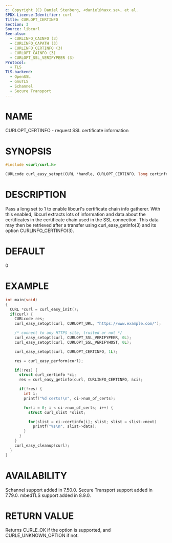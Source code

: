 ```yaml
---
c: Copyright (C) Daniel Stenberg, <daniel@haxx.se>, et al.
SPDX-License-Identifier: curl
Title: CURLOPT_CERTINFO
Section: 3
Source: libcurl
See-also:
  - CURLINFO_CAINFO (3)
  - CURLINFO_CAPATH (3)
  - CURLINFO_CERTINFO (3)
  - CURLOPT_CAINFO (3)
  - CURLOPT_SSL_VERIFYPEER (3)
Protocol:
  - TLS
TLS-backend:
  - OpenSSL
  - GnuTLS
  - Schannel
  - Secure Transport
---
```


# NAME

CURLOPT_CERTINFO - request SSL certificate information

# SYNOPSIS

~~~c
#include <curl/curl.h>

CURLcode curl_easy_setopt(CURL *handle, CURLOPT_CERTINFO, long certinfo);
~~~

# DESCRIPTION

Pass a long set to 1 to enable libcurl's certificate chain info gatherer. With
this enabled, libcurl extracts lots of information and data about the
certificates in the certificate chain used in the SSL connection. This data
may then be retrieved after a transfer using curl_easy_getinfo(3) and
its option CURLINFO_CERTINFO(3).

# DEFAULT

0

# EXAMPLE

~~~c
int main(void)
{
  CURL *curl = curl_easy_init();
  if(curl) {
    CURLcode res;
    curl_easy_setopt(curl, CURLOPT_URL, "https://www.example.com/");

    /* connect to any HTTPS site, trusted or not */
    curl_easy_setopt(curl, CURLOPT_SSL_VERIFYPEER, 0L);
    curl_easy_setopt(curl, CURLOPT_SSL_VERIFYHOST, 0L);

    curl_easy_setopt(curl, CURLOPT_CERTINFO, 1L);

    res = curl_easy_perform(curl);

    if(!res) {
      struct curl_certinfo *ci;
      res = curl_easy_getinfo(curl, CURLINFO_CERTINFO, &ci);

      if(!res) {
        int i;
        printf("%d certs!\n", ci->num_of_certs);

        for(i = 0; i < ci->num_of_certs; i++) {
          struct curl_slist *slist;

          for(slist = ci->certinfo[i]; slist; slist = slist->next)
            printf("%s\n", slist->data);
        }
      }
    }
    curl_easy_cleanup(curl);
  }
}
~~~

# AVAILABILITY

Schannel support added in 7.50.0. Secure Transport support added in 7.79.0.
mbedTLS support added in 8.9.0.

# RETURN VALUE

Returns CURLE_OK if the option is supported, and CURLE_UNKNOWN_OPTION if not.
